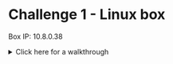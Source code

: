 # Challenge 1 - Linux box


Box IP: 10.8.0.38

<details>
  <summary>Click here for a walkthrough</summary>
  
  Once you have gained the foothold with SSH, you can view date_checker.c with the below command. Here we can see the program returns a date in the command line.
  
  <p align="center">
	      <img src="https://github.com/DMUHackers/weekly_sessions/blob/master/2020-2021/week_11/challenge_1/ch1shots/catdatechecker.png">
  </p>
  
  Echo a bash shell to /tmp/date. You can see 'date' is used in the program above.
  
  <p align="center">
	      <img src="https://github.com/DMUHackers/weekly_sessions/blob/master/2020-2021/week_11/challenge_1/ch1shots/echobinbash.png">
  </p>

  Change the permissions of the file to be executable

  <p align="center">
	      <img src="https://github.com/DMUHackers/weekly_sessions/blob/master/2020-2021/week_11/challenge_1/ch1shots/chmodtmpdate.png">
  </p>
  
  
  
  <p align="center">
	      <img src="https://github.com/DMUHackers/weekly_sessions/blob/master/2020-2021/week_11/challenge_1/ch1shots/exportpath.png">
  </p>
  
  Run the program as so, and check your success with 'id'
  
  <p align="center">
	      <img src="https://github.com/DMUHackers/weekly_sessions/blob/master/2020-2021/week_11/challenge_1/ch1shots/rootgained.png">
  </p>

</details>

